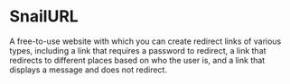 # SnailURL
A free-to-use website with which you can create redirect links of various types, including a link that requires a password to redirect, a link that redirects to different places based on who the user is, and a link that displays a message and does not redirect.

